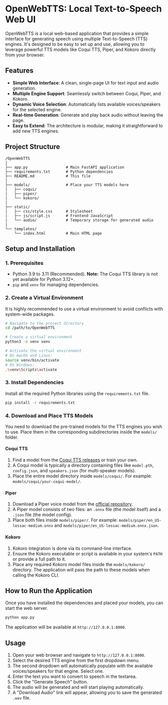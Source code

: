 # OpenWebTTS: Local Text-to-Speech Web UI

OpenWebTTS is a local web-based application that provides a simple interface for generating speech using multiple Text-to-Speech (TTS) engines. It's designed to be easy to set up and use, allowing you to leverage powerful TTS models like Coqui TTS, Piper, and Kokoro directly from your browser.

## Features

- **Simple Web Interface**: A clean, single-page UI for text input and audio generation.
- **Multiple Engine Support**: Seamlessly switch between Coqui, Piper, and Kokoro.
- **Dynamic Voice Selection**: Automatically lists available voices/speakers for the selected engine.
- **Real-time Generation**: Generate and play back audio without leaving the page.
- **Easy to Extend**: The architecture is modular, making it straightforward to add new TTS engines.

## Project Structure

```
/OpenWebTTS
|
├── app.py                 # Main FastAPI application
├── requirements.txt       # Python dependencies
├── README.md              # This file
|
├── models/                # Place your TTS models here
|   ├── coqui/
|   ├── piper/
|   └── kokoro/
|
├── static/
|   ├── css/style.css      # Stylesheet
|   ├── js/script.js       # Frontend JavaScript
|   └── audio/             # Temporary storage for generated audio
|
└── templates/
    └── index.html         # Main HTML page
```

## Setup and Installation

### 1. Prerequisites

- Python 3.9 to 3.11 (Recommended). **Note:** The Coqui TTS library is not yet available for Python 3.12+.
- `pip` and `venv` for managing dependencies.

### 2. Create a Virtual Environment

It is highly recommended to use a virtual environment to avoid conflicts with system-wide packages.

```bash
# Navigate to the project directory
cd /path/to/OpenWebTTS

# Create a virtual environment
python3 -m venv venv

# Activate the virtual environment
# On macOS and Linux:
source venv/bin/activate
# On Windows:
.\venv\Scripts\activate
```

### 3. Install Dependencies

Install all the required Python libraries using the `requirements.txt` file.

```bash
pip install -r requirements.txt
```

### 4. Download and Place TTS Models

You need to download the pre-trained models for the TTS engines you wish to use. Place them in the corresponding subdirectories inside the `models/` folder.

#### Coqui TTS

1.  Find a model from the [Coqui TTS releases](https://github.com/coqui-ai/TTS/releases) or train your own.
2.  A Coqui model is typically a directory containing files like `model.pth`, `config.json`, and `speakers.json` (for multi-speaker models).
3.  Place the entire model directory inside `models/coqui/`. For example: `models/coqui/your-coqui-model/`.

#### Piper

1.  Download a Piper voice model from the [official repository](https://huggingface.co/rhasspy/piper-voices/tree/main).
2.  A Piper model consists of two files: an `.onnx` file (the model itself) and a `.json` file (the model config).
3.  Place both files inside `models/piper/`. For example: `models/piper/en_US-lessac-medium.onnx` and `models/piper/en_US-lessac-medium.onnx.json`.

#### Kokoro

1.  Kokoro integration is done via its command-line interface.
2.  Ensure the Kokoro executable or script is available in your system's `PATH` or provide a full path to it.
3.  Place any required Kokoro model files inside the `models/kokoro/` directory. The application will pass the path to these models when calling the Kokoro CLI.

## How to Run the Application

Once you have installed the dependencies and placed your models, you can start the web server.

```bash
python app.py
```

The application will be available at `http://127.0.0.1:8000`.

## Usage

1.  Open your web browser and navigate to `http://127.0.0.1:8000`.
2.  Select the desired TTS engine from the first dropdown menu.
3.  The second dropdown will automatically populate with the available voices/speakers for that engine. Select one.
4.  Enter the text you want to convert to speech in the textarea.
5.  Click the "Generate Speech" button.
6.  The audio will be generated and will start playing automatically.
7.  A "Download Audio" link will appear, allowing you to save the generated `.wav` file.
